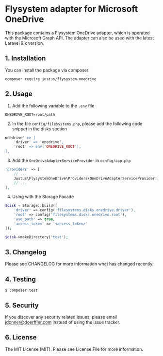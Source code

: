 # Flysystem adapter for Microsoft OneDrive
This package contains a Flysystem OneDrive adapter, which is operated with the Microsoft Graph API.
The adapter can also be used with the latest Laravel 9.x version.

## 1. Installation
You can install the package via composer:

`composer require justus/flysystem-onedrive`

## 2. Usage
1. Add the following variable to the ``.env`` file

```dotenv
ONEDRIVE_ROOT=root/path
```

2. In the file ``config/filesystems.php``, please add the following code snippet in the disks section

```php
onedrive' => [
    'driver' => 'onedrive',
    'root' => env('ONEDRIVE_ROOT'),
],
```

3. Add the ``OneDriveAdapterServiceProvider`` in ``config/app.php``

```php
'providers' => [
    // ...
    Justus\FlysystemOneDrive\Providers\OneDriveAdapterServiceProvider::class,
    // ...
],
```

4. Using with the Storage Facade

```php
$disk = Storage::build([
    'driver' => config('filesystems.disks.onedrive.driver'),
    'root' => config('filesystems.disks.onedrive.root'),
    'use_path' => true,
    'access_token' => '<access_token>'
]);

$disk->makeDirectory('test');
```

## 3. Changelog
Please see CHANGELOG for more information what has changed recently.

## 4. Testing
`$ composer test`

## 5. Security
If you discover any security related issues, please email jdonner@doerffler.com instead of using the issue tracker.

## 6. License
The MIT License (MIT). Please see License File for more information.
